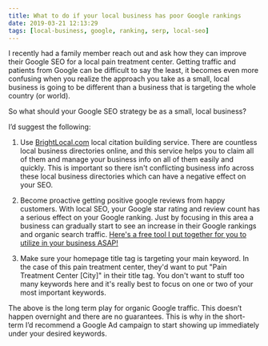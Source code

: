 ```yaml
---
title: What to do if your local business has poor Google rankings
date: 2019-03-21 12:13:29
tags: [local-business, google, ranking, serp, local-seo]
---
```


I recently had a family member reach out and ask how they can improve their Google SEO for a local pain treatment center. Getting traffic and patients from Google can be difficult to say the least, it becomes even more confusing when you realize the approach you take as a small, local business is going to be different than a business that is targeting the whole country (or world).

So what should your Google SEO strategy be as a small, local business?

I’d suggest the following:

1. Use [BrightLocal.com](https://www.brightlocal.com) local citation building service. There are countless local business directories online, and this service helps you to claim all of them and manage your business info on all of them easily and quickly. This is important so there isn't conflicting business info across these local business directories which can have a negative effect on your SEO.

2. Become proactive getting positive google reviews from happy customers. With local SEO, your Google star rating and review count has a serious effect on your Google ranking. Just by focusing in this area a business can gradually start to see an increase in their Google rankings and organic search traffic. [Here's a free tool I put together for you to utilize in your business ASAP!](https://blog.stevelongoria.net/2019/03/13/only-unhappy-customers-are-leaving-google-reviews/) 

3. Make sure your homepage title tag is targeting your main keyword. In the case of this pain treatment center, they'd want to put "Pain Treatment Center [City]" in their title tag. You don't want to stuff too many keywords here and it's really best to focus on one or two of your most important keywords.

The above is the long term play for organic Google traffic. This doesn’t happen overnight and there are no guarantees. This is why in the short-term I’d recommend a Google Ad campaign to start showing up immediately under your desired keywords.